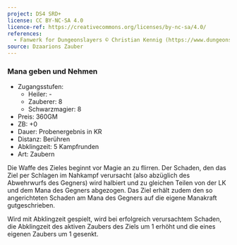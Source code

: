 ```yaml
---
project: DS4 SRD+
license: CC BY-NC-SA 4.0
licence-ref: https://creativecommons.org/licenses/by-nc-sa/4.0/
references: 
  - Fanwerk for Dungeonslayers © Christian Kennig (https://www.dungeonslayers.net/)
source: Dzaarions Zauber
---
```


### Mana geben und Nehmen

- Zugangsstufen:
  - Heiler: -
  - Zauberer: 8
  - Schwarzmagier: 8
- Preis: 360GM
- ZB: +0
- Dauer: Probenergebnis in KR
- Distanz: Berühren
- Abklingzeit: 5 Kampfrunden
- Art: Zaubern

Die Waffe des Zieles beginnt vor Magie an zu flirren. Der Schaden, den das Ziel per Schlagen im Nahkampf verursacht (also abzüglich des Abwehrwurfs des Gegners) wird halbiert und zu gleichen Teilen von der LK und dem Mana des Gegners abgezogen. Das Ziel erhält zudem den so angerichteten Schaden am Mana des Gegners auf die eigene Manakraft gutgeschrieben.

Wird mit Abklingzeit gespielt, wird bei erfolgreich verursachtem Schaden, die Abklingzeit des aktiven Zaubers des Ziels um 1 erhöht und die eines eigenen Zaubers um 1 gesenkt.

